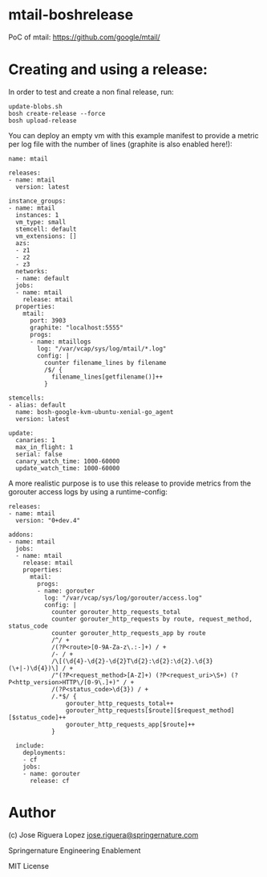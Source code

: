 # mtail-boshrelease

PoC of mtail: https://github.com/google/mtail/


# Creating and using a release:

In order to test and create a non final release, run:

```
update-blobs.sh
bosh create-release --force
bosh upload-release
```

You can deploy an empty vm with this example manifest to provide
a metric per log file with the number of lines (graphite is also
enabled here!):

```
name: mtail

releases:
- name: mtail
  version: latest

instance_groups:
- name: mtail
  instances: 1
  vm_type: small
  stemcell: default
  vm_extensions: []
  azs:
  - z1
  - z2
  - z3
  networks:
  - name: default
  jobs:
  - name: mtail
    release: mtail
  properties:
    mtail:
      port: 3903
      graphite: "localhost:5555"
      progs:
      - name: mtaillogs
        log: "/var/vcap/sys/log/mtail/*.log"
        config: |
          counter filename_lines by filename
          /$/ {
            filename_lines[getfilename()]++
          }

stemcells:
- alias: default
  name: bosh-google-kvm-ubuntu-xenial-go_agent
  version: latest

update:
  canaries: 1
  max_in_flight: 1
  serial: false
  canary_watch_time: 1000-60000
  update_watch_time: 1000-60000
```

A more realistic purpose is to use this release to provide metrics from the gorouter
access logs by using a runtime-config:

```
releases:
- name: mtail
  version: "0+dev.4"

addons:
- name: mtail
  jobs:
  - name: mtail
    release: mtail
    properties:
      mtail:
        progs:
        - name: gorouter
          log: "/var/vcap/sys/log/gorouter/access.log"
          config: |
            counter gorouter_http_requests_total
            counter gorouter_http_requests by route, request_method, status_code
            counter gorouter_http_requests_app by route
            /^/ +
            /(?P<route>[0-9A-Za-z\.:-]+) / +
            /- / +
            /\[(\d{4}-\d{2}-\d{2}T\d{2}:\d{2}:\d{2}.\d{3}(\+|-)\d{4})\] / +
            /"(?P<request_method>[A-Z]+) (?P<request_uri>\S+) (?P<http_version>HTTP\/[0-9\.]+)" / +
            /(?P<status_code>\d{3}) / +
            /.*$/ {
                gorouter_http_requests_total++
                gorouter_http_requests[$route][$request_method][$status_code]++
                gorouter_http_requests_app[$route]++
            }

  include:
    deployments:
    - cf
    jobs:
    - name: gorouter
      release: cf
```

# Author

(c) Jose Riguera Lopez jose.riguera@springernature.com

Springernature Engineering Enablement

MIT License